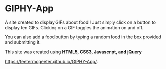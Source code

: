 # GIPHY-App

A site created to display GIFs about food!!  Just simply click on a button to display ten GIFs.  Clicking on a GIF toggles the animation on and off.  

You can also add a food button by typing a random food in the box provided and submitting it.  

This site was created using **HTML5, CSS3, Javascript, and jQuery**

https://feetermcgeeter.github.io/GIPHY-App/.
